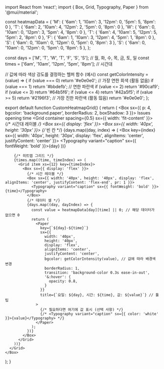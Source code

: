 import React from 'react';
import { Box, Grid, Typography, Paper } from '@mui/material';

const heatmapData = {
  'M': { '6am': 1, '10am': 3, '12pm': 0, '5pm': 5, '8pm': 0 },
  'T': { '6am': 2, '10am': 4, '12pm': 2, '5pm': 0, '8pm': 0 },
  'W': { '6am': 0, '10am': 0, '12pm': 3, '5pm': 4, '8pm': 0 },
  'T': { '6am': 4, '10am': 5, '12pm': 5, '5pm': 2, '8pm': 0 },
  'F': { '6am': 1, '10am': 3, '12pm': 4, '5pm': 1, '8pm': 0 },
  'S': { '6am': 0, '10am': 0, '12pm': 0, '5pm': 0, '8pm': 3 },
  'S': { '6am': 0, '10am': 0, '12pm': 0, '5pm': 0, '8pm': 5 },
};

const days = ['M', 'T', 'W', 'T', 'F', 'S', 'S']; // 월, 화, 수, 목, 금, 토, 일
const times = ['6am', '10am', '12pm', '5pm', '8pm']; // 시간대

// 값에 따라 색상 강도를 결정하는 헬퍼 함수 (예시)
const getColorIntensity = (value) => {
  if (value === 0) return '#e0e0e0'; // 가장 연한 회색 (활동 없음)
  if (value === 1) return '#bbdefb'; // 연한 파란색
  if (value <= 2) return '#90caf9';
  if (value <= 3) return '#64b5f6';
  if (value <= 4) return '#42a5f5';
  if (value >= 5) return '#2196f3'; // 가장 진한 파란색 (활동 많음)
  return '#e0e0e0';
};

export default function CustomHeatmapGrid() {
  return (
    <Box sx={{ p: 4, bgcolor: 'background.paper', borderRadius: 2, boxShadow: 3 }}>
      <Typography variant="h6" gutterBottom>
        Issues opening time
      </Typography>
      <Grid container spacing={0.5} sx={{ width: 'fit-content' }}>
        {/* 시간대 레이블 */}
        <Grid item xs={12}>
          <Box sx={{ display: 'flex' }}>
            <Box sx={{ width: '40px', height: '30px' }}></Box> {/* 빈 칸 */}
            {days.map((day, index) => (
              <Box key={index} sx={{ width: '40px', height: '30px', display: 'flex', alignItems: 'center', justifyContent: 'center' }}>
                <Typography variant="caption" sx={{ fontWeight: 'bold' }}>{day}</Typography>
              </Box>
            ))}
          </Box>
        </Grid>

        {/* 히트맵 그리드 */}
        {times.map((time, timeIndex) => (
          <Grid item xs={12} key={timeIndex}>
            <Box sx={{ display: 'flex' }}>
              {/* 시간 레이블 */}
              <Box sx={{ width: '40px', height: '40px', display: 'flex', alignItems: 'center', justifyContent: 'flex-end', pr: 1 }}>
                <Typography variant="caption" sx={{ fontWeight: 'bold' }}>{time}</Typography>
              </Box>
              {/* 데이터 셀 */}
              {days.map((day, dayIndex) => {
                const value = heatmapData[day][time] || 0; // 해당 데이터가 없으면 0
                return (
                  <Paper
                    key={`${day}-${time}`}
                    sx={{
                      width: '40px',
                      height: '40px',
                      display: 'flex',
                      alignItems: 'center',
                      justifyContent: 'center',
                      bgcolor: getColorIntensity(value), // 값에 따라 배경색 변경
                      borderRadius: 1,
                      transition: 'background-color 0.3s ease-in-out',
                      '&:hover': {
                        opacity: 0.8,
                      }
                    }}
                    title={`요일: ${day}, 시간: ${time}, 값: ${value}`} // 툴팁
                  >
                    {/* 필요하다면 여기에 값 표시 (선택 사항) */}
                    {/* <Typography variant="caption" sx={{ color: 'white' }}>{value}</Typography> */}
                  </Paper>
                );
              })}
            </Box>
          </Grid>
        ))}
      </Grid>
    </Box>
  );
}
